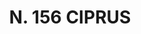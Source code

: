 ---
title: "N. 156 CIPRUS"
plant-name: "N. 156"
plant-number: "156"
plant-xml: "/assets/xml/plant156.xml"
plant-img1: "/assets/img/plant156_verso.jpg"
plant-img2: "/assets/img/plant156.jpg"
plant-title: "N. 156 CIPRUS"
plant-taxon-link: ""
plant-taxon-content: ""
layout: single-xml
---